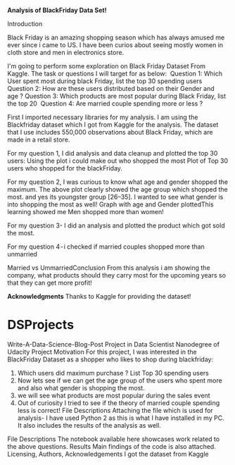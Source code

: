 
**Analysis of BlackFriday Data Set!**

Introduction

Black Friday is an amazing shopping season which has always amused me ever since i came to US. I have been curios about seeing mostly women in cloth store and men in electronics store.

I'm going to perform some exploration on Black Friday Dataset From Kaggle. The task or questions I will target for as below: 
Question 1: Which User spent most during black Friday, list the top 30 spending users 
Question 2: How are these users distributed based on their Gender and age ? 
Question 3: Which products are most popular during Black Friday, list the top 20 
Question 4: Are married couple spending more or less ?

First I imported necessary libraries for my analysis. I am using the Blackfriday dataset which I got from Kaggle for the analysis.
The dataset that I use includes 550,000 observations about Black Friday, which are made in a retail store.

For my question 1, I did analysis and data cleanup and plotted the top 30 users: Using the plot i could make out who shopped the most
Plot of Top 30 users who shopped for the blackFriday. 

For my question 2, I was curious to know what age and gender shopped the maximum.
The above plot clearly showed the age group which shopped the most. and yes its youngster group [26–35].
I wanted to see what gender is into shopping the most as well!
Graph with age and Gender plottedThis learning showed me Men shopped more than women!

For my question 3- I did an analysis and plotted the product which got sold the most.

For my question 4 - i checked if married couples shopped more than unmarried

Married vs UmmarriedConclusion
From this analysis i am showing the company, what products should they carry most for the upcoming years so that they can get more profit!

**Acknowledgments**
Thanks to Kaggle for providing the dataset!


# DSProjects

Write-A-Data-Science-Blog-Post
Project in Data Scientist Nanodegree of Udacity
Project Motivation
For this project, I was interested in the BlackFriday Dataset as a shopper who likes to shop during blackfriday:
1.	Which users did maximum purchase ? List Top 30 spending users
2.	Now lets see if we can get the age group of the users who spent more  and also what gender is shopping the most. 
3.	we will see what products are most popular during the sales event
4.	Out of curiosity I tried to see if the theory of married couple spending less is correct! 
File Descriptions 
Attaching the file which is used for analysis- I have used Python 2 as this is what I have installed in my PC. 
It also includes the results of the analysis as well. 

File Descriptions 
The notebook available here showcases work related to the above questions.
Results
Main findings of the code is also attached.
Licensing, Authors, Acknowledgements
I got the dataset from Kaggle 
